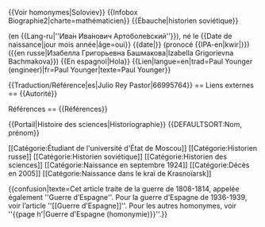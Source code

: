 {{Voir homonymes|Soloviev}}
{{Infobox Biographie2|charte=mathématicien}}
{{Ébauche|historien soviétique}}

(en {{Lang-ru|''Ива́н Ива́нович Артоболе́вский''}}), né le {{Date de naissance|jour mois année|âge=oui}} {{date|}}
(pronocé {{IPA-en|kwir|}})
({{en russe|Изабелла Григорьевна Башмакова|Izabella Grigorievna Bachmakova}})
{{En espagnol|Hola}}
{{Lien|langue=en|trad=Paul Younger (engineer)|fr=Paul Younger|texte=Paul Younger}}

{{Traduction/Référence|es|Julio Rey Pastor|66995764}}
== Liens externes ==
{{Autorité}}

Références ==
{{Références}}

{{Portail|Histoire des sciences|Historiographie}}
{{DEFAULTSORT:Nom, prénom}}

[[Catégorie:Étudiant de l'université d'État de Moscou]]
[[Catégorie:Historien russe]]
[[Catégorie:Historien soviétique]]
[[Catégorie:Historien des sciences]]
[[Catégorie:Naissance en septembre 1924]]
[[Catégorie:Décès en 2005]]
[[Catégorie:Naissance dans le kraï de Krasnoïarsk]]

{{confusion|texte=Cet article traite de la guerre de 1808-1814, appelée également ''Guerre d’Espagne''. Pour la guerre d’Espagne de 1936-1939, voir l’article ''[[Guerre d'Espagne]]''. Pour les autres homonymes, voir ''{{page h'|Guerre d'Espagne (homonymie)}}''.}}
